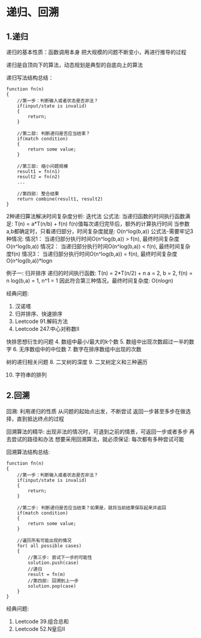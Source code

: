 # 递归、回溯
## 1.递归
递归的基本性质：函数调用本身
把大规模的问题不断变小，再进行推导的过程

递归是自顶向下的算法，动态规划是典型的自底向上的算法

递归写法结构总结：
```
function fn(n)
{
    //第一步：判断输入或者状态是否非法？
    if(input/state is invalid)
    {
        return;
    }

    //第二部: 判断递归是否应当结束？
    if(match condition)
    {
        return some value;
    }

    //第三部: 缩小问题规模
    result1 = fn(n1)
    result2 = fn(n2)
    ...

    //第四部: 整合结果
    return combine(result1, result2)
}

```

2种递归算法解决时间复杂度分析:
迭代法
公式法:
当递归函数的时间执行函数满足:
    T(n) = a*T(n/b) + f(n)   f(n)值每次递归完毕后，额外的计算执行时间
当参数a,b都确定时，只看递归部分，时间复杂度就是: O(n^log(b,a))
公式法-需要牢记3种情况:
情况1： 当递归部分执行时间O(n^log(b,a)) > f(n), 最终时间复杂度O(n^log(b,a))
情况2： 当递归部分执行时间O(n^log(b,a)) < f(n), 最终时间复杂度f(n)
情况3： 当递归部分执行时间O(n^log(b,a)) = f(n), 最终时间复杂度O(n^log(b,a))*logn

例子一: 归并排序
递归的时间执行函数:
    T(n) = 2*T(n/2) + n
    a = 2, b = 2, f(n) = n
    log(b,a) = 1, n^1 = 1
因此符合第三种情况，最终时间复杂度: O(nlogn)

经典问题: 
1. 汉诺塔
2. 归并排序、快速排序
3. Leetcode 91.解码方法
4. Leetcode 247.中心对称数II

快排思想衍生的问题
4. 数组中最小/最大的k个数
5. 数组中出现次数超过一半的数字
6. 无序数组中的中位数
7. 数字在排序数组中出现的次数

树的递归相关问题
8. 二叉树的深度
9. 二叉树定义和三种遍历

10. 字符串的排列

## 2.回溯
回溯: 利用递归的性质
从问题的起始点出发，不断尝试
返回一步甚至多步在做选择，直到抵达终点的过程

回溯算法的精华:
出现非法的情况时，可退到之前的情景，可返回一步或者多步
再去尝试的路径和办法
想要采用回溯算法，就必须保证: 每次都有多种尝试可能

回溯算法结构总结:
```
function fn(n)
{
    //第一步：判断输入或者状态是否非法？
    if(input/state is invalid)
    {
        return;
    }

    //第二步: 判断递归是否应当结束？如果是，就将当前结果保存起来并返回
    if(match condition)
    {
        return some value;
    }

    //遍历所有可能出现的情况
    for( all possible cases)
    {
        //第三步: 尝试下一步的可能性
        solution.push(case)
        //递归
        result = fn(m)
        //第四部: 回溯到上一步
        solution.pop(case)
    }
}

```

经典问题: 
1. Leetcode 39.组合总和
2. Leetcode 52.N皇后II
